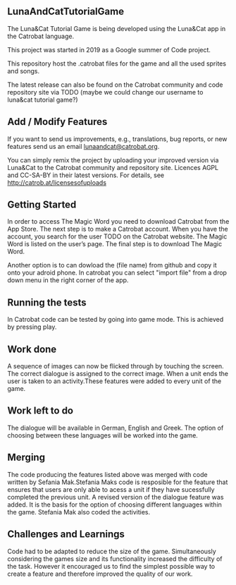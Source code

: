 ## LunaAndCatTutorialGame
The Luna&Cat Tutorial Game is being developed using the Luna&Cat app in the Catrobat language.

This project was started in 2019 as a Google summer of Code project.

This repository host the .catrobat files for the game and all the used sprites and songs.

The latest release can also be found on the Catrobat community and code repository site via TODO (maybe we could change our username to luna&cat tutorial game?)

## Add / Modify Features
If you want to send us improvements, e.g., translations, bug reports, or new features send us an email lunaandcat@catrobat.org.

You can simply remix the project by uploading your improved version via Luna&Cat to the Catrobat community and repository site.
Licences
AGPL and CC-SA-BY in their latest versions. For details, see http://catrob.at/licensesofuploads

## Getting Started

In order to access The Magic Word you need to download Catrobat from the App Store. 
The next step is to make a Catrobat account. When you have the account, you search
for the user TODO on the Catrobat website. The Magic Word is listed on the user’s page.
The final step is to download The Magic Word.

Another option is to can dowload the (file name) from github and copy it onto your adroid phone.
In catrobat you can select "import file" from a drop down menu in the right corner of the 
app.

## Running the tests

In Catrobat code can be tested by going into game mode. 
This is achieved by pressing play.

## Work done 

A sequence of images can now be flicked through by touching the screen.
The correct dialogue is assigned to the correct image. When a unit ends
the user is taken to an activity.These features were added to
every unit of the game. 

## Work left to do 

The dialogue will be available in German, English and Greek. 
The option of choosing between these languages will be worked
into the game.

## Merging

The code producing the features listed above was merged with code written
by Sefania Mak.Stefania Maks code is resposible for the feature that ensures
that users are only able to acess a unit if they have sucessfully completed
the previous unit. A revised version of the dialogue feature was added. It
is the basis for the option of choosing different languages within the game.
Stefania Mak also coded the activities.

## Challenges and Learnings

Code had to be adapted to reduce the size of the game. Simultaneously 
considering the games size and its functionality increased the difficulty 
of the task. However it encouraged us to find the simplest possible way
to create a feature and therefore improved the quality of our work.






